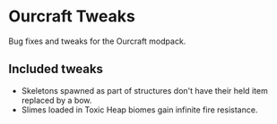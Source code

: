# Ourcraft Tweaks

Bug fixes and tweaks for the Ourcraft modpack.

## Included tweaks

- Skeletons spawned as part of structures don't have their held item replaced by a bow.
- Slimes loaded in Toxic Heap biomes gain infinite fire resistance.
